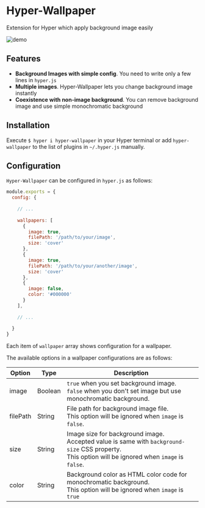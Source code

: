 # Hyper-Wallpaper

Extension for Hyper which apply background image easily

![demo](https://raw.githubusercontent.com/inside-hakumai/hyper-wallpaper/demo/demo.gif)

## Features
- **Background Images with simple config**. You need to write only a few lines in `hyper.js`
- **Multiple images**. Hyper-Wallpaper lets you change background image instantly
- **Coexistence with non-image background**. You can remove background image and use simple monochromatic background

## Installation

Execute `$ hyper i hyper-wallpaper` in your Hyper terminal or add `hyper-wallpaper` to the list of plugins in `~/.hyper.js` manually.


## Configuration
`Hyper-Wallpaper` can be configured in `hyper.js` as follows:
```javascript
module.exports = {
  config: {
    
    // ...
    
    wallpapers: [
      {
        image: true,
        filePath: '/path/to/your/image',
        size: 'cover'
      },
      {
        image: true,
        filePath: '/path/to/your/another/image',
        size: 'cover'
      },
      {
        image: false,
        color: '#000000'
      }
    ],
    
    // ...
    
  }
}
``` 

Each item of `wallpaper` array shows configuration for a wallpaper.

The available options in a wallpaper configurations are as follows:

| Option | Type | Description |
| --- | --- | --- |
| image | Boolean | `true` when you set background image. <br> `false` when you don't set image but use monochromatic background. | 
| filePath | String | File path for background image file. <br> This option will be ignored when `image` is `false`.|
| size | String | Image size for background image. <br> Accepted value is same with `background-size` CSS property. <br> This option will be ignored when `image` is `false`.　|
| color | String | Background color as HTML color code for monochromatic background. <br> This option will be ignored when `image` is `true` |


